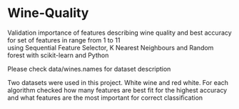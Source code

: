 # Wine-Quality
Validation importance of features describing wine quality and best accuracy for set of features in range from 1 to 11 <br />
using Sequential Feature Selector, K Nearest Neighbours and Random forest with scikit-learn and Python <br />

Please check data/wines.names for dataset description <br />

Two datasets were used in this project. White wine and red white. For each algorithm checked how many features are best fit for the highest accuracy and what features are the most important for correct classification
